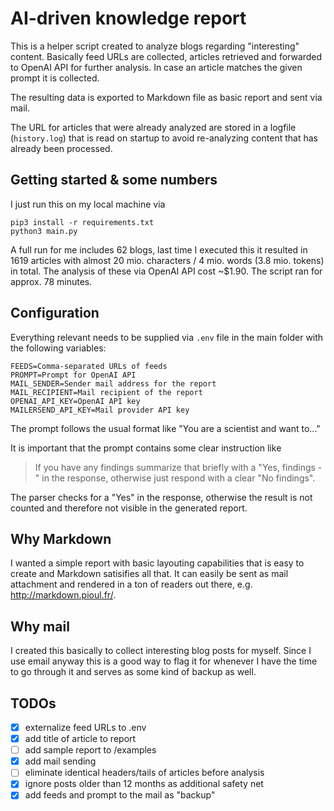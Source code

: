 # AI-driven knowledge report

This is a helper script created to analyze blogs regarding "interesting" content. Basically feed URLs are collected, articles retrieved and forwarded to OpenAI API for further analysis. In case an article matches the given prompt it is collected.

The resulting data is exported to Markdown file as basic report and sent via mail.

The URL for articles that were already analyzed are stored in a logfile (`history.log`) that is read on startup to avoid re-analyzing content that has already been processed. 

## Getting started & some numbers

I just run this on my local machine via

    pip3 install -r requirements.txt
    python3 main.py

A full run for me includes 62 blogs, last time I executed this it resulted in 1619 articles with almost 20 mio. characters / 4 mio. words (3.8 mio. tokens) in total. The analysis of these via OpenAI API cost ~$1.90. The script ran for approx. 78 minutes.

## Configuration

Everything relevant needs to be supplied via `.env` file in the main folder with the following variables:

    FEEDS=Comma-separated URLs of feeds
    PROMPT=Prompt for OpenAI API
    MAIL_SENDER=Sender mail address for the report
    MAIL_RECIPIENT=Mail recipient of the report
    OPENAI_API_KEY=OpenAI API key
    MAILERSEND_API_KEY=Mail provider API key

The prompt follows the usual format like "You are a scientist and want to..."

It is important that the prompt contains some clear instruction like 

> If you have any findings summarize that briefly with a "Yes, findings - " in the response, otherwise just respond with a clear "No findings".

The parser checks for a "Yes" in the response, otherwise the result is not counted and therefore not visible in the generated report.

## Why Markdown

I wanted a simple report with basic layouting capabilities that is easy to create and Markdown satisifies all that. It can easily be sent as mail attachment and rendered in a ton of readers out there, e.g. http://markdown.pioul.fr/. 

## Why mail

I created this basically to collect interesting blog posts for myself. Since I use email anyway this is a good way to flag it for whenever I have the time to go through it and serves as some kind of backup as well.

## TODOs

- [x] externalize feed URLs to .env
- [x] add title of article to report
- [ ] add sample report to /examples
- [x] add mail sending
- [ ] eliminate identical headers/tails of articles before analysis
- [x] ignore posts older than 12 months as additional safety net
- [x] add feeds and prompt to the mail as "backup"